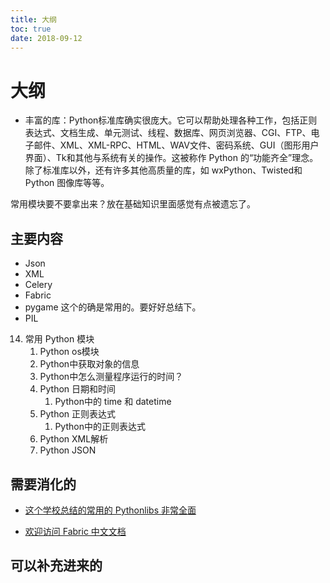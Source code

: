 ```yaml
---
title: 大纲
toc: true
date: 2018-09-12
---
```

# 大纲


- 丰富的库：Python标准库确实很庞大。它可以帮助处理各种工作，包括正则表达式、文档生成、单元测试、线程、数据库、网页浏览器、CGI、FTP、电子邮件、XML、XML-RPC、HTML、WAV文件、密码系统、GUI（图形用户界面）、Tk和其他与系统有关的操作。这被称作 Python 的“功能齐全”理念。除了标准库以外，还有许多其他高质量的库，如 wxPython、Twisted和 Python 图像库等等。



常用模块要不要拿出来？放在基础知识里面感觉有点被遗忘了。

## 主要内容



- Json
- XML
- Celery
- Fabric
- pygame  这个的确是常用的。要好好总结下。
- PIL



14. 常用 Python 模块
    1. Python os模块
    2. Python中获取对象的信息
    3. Python中怎么测量程序运行的时间？
    4. Python 日期和时间
       1. Python中的 time 和 datetime
    5. Python 正则表达式
       1. Python中的正则表达式
    6. Python XML解析
    7. Python JSON





## 需要消化的


- [这个学校总结的常用的 Pythonlibs 非常全面](https://www.lfd.uci.edu/~gohlke/Pythonlibs/#opencv)

- [欢迎访问 Fabric 中文文档](https://fabric-chs.readthedocs.io/zh_CN/chs/)

## 可以补充进来的
